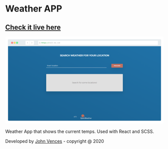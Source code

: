 # Weather APP

## [Check it live here](https://john-meteo.herokuapp.com/)

![Thumbnail](thumbnail.png)

Weather App that shows the current temps.
Used with React and SCSS.

Developed by [John Vences](https://github.com/venceslau48) - copyright @ 2020
